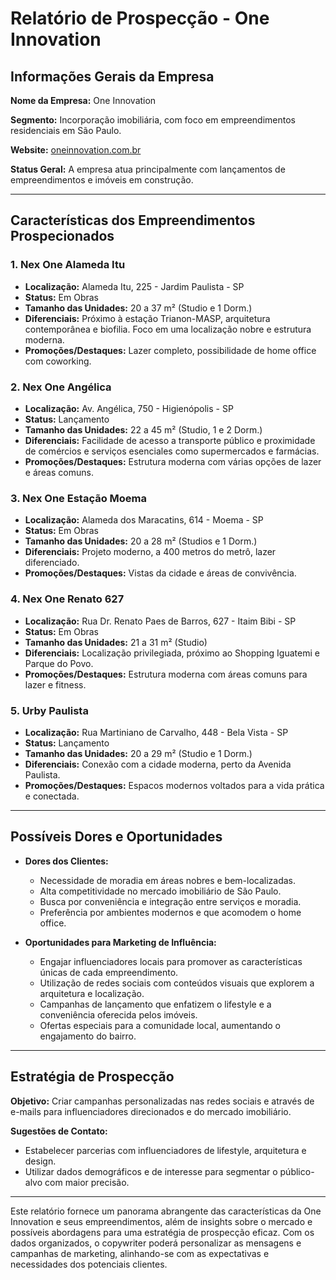 # Relatório de Prospecção - One Innovation

## Informações Gerais da Empresa
**Nome da Empresa:** One Innovation  

**Segmento:** Incorporação imobiliária, com foco em empreendimentos residenciais em São Paulo.  

**Website:** [oneinnovation.com.br](http://www.oneinnovation.com.br)  

**Status Geral:** A empresa atua principalmente com lançamentos de empreendimentos e imóveis em construção.  

---

## Características dos Empreendimentos Prospecionados

### 1. Nex One Alameda Itu
- **Localização:** Alameda Itu, 225 - Jardim Paulista - SP  
- **Status:** Em Obras  
- **Tamanho das Unidades:** 20 a 37 m² (Studio e 1 Dorm.)  
- **Diferenciais:** Próximo à estação Trianon-MASP, arquitetura contemporânea e biofilia. Foco em uma localização nobre e estrutura moderna.  
- **Promoções/Destaques:** Lazer completo, possibilidade de home office com coworking.

### 2. Nex One Angélica
- **Localização:** Av. Angélica, 750 - Higienópolis - SP  
- **Status:** Lançamento  
- **Tamanho das Unidades:** 22 a 45 m² (Studio, 1 e 2 Dorm.)  
- **Diferenciais:** Facilidade de acesso a transporte público e proximidade de comércios e serviços esenciales como supermercados e farmácias.  
- **Promoções/Destaques:** Estrutura moderna com várias opções de lazer e áreas comuns.

### 3. Nex One Estação Moema
- **Localização:** Alameda dos Maracatins, 614 - Moema - SP  
- **Status:** Em Obras  
- **Tamanho das Unidades:** 20 a 28 m² (Studios e 1 Dorm.)  
- **Diferenciais:** Projeto moderno, a 400 metros do metrô, lazer diferenciado.  
- **Promoções/Destaques:** Vistas da cidade e áreas de convivência.

### 4. Nex One Renato 627
- **Localização:** Rua Dr. Renato Paes de Barros, 627 - Itaim Bibi - SP  
- **Status:** Em Obras  
- **Tamanho das Unidades:** 21 a 31 m² (Studio)  
- **Diferenciais:** Localização privilegiada, próximo ao Shopping Iguatemi e Parque do Povo.  
- **Promoções/Destaques:** Estrutura moderna com áreas comuns para lazer e fitness.

### 5. Urby Paulista
- **Localização:** Rua Martiniano de Carvalho, 448 - Bela Vista - SP  
- **Status:** Lançamento  
- **Tamanho das Unidades:** 20 a 29 m² (Studio e 1 Dorm.)  
- **Diferenciais:** Conexão com a cidade moderna, perto da Avenida Paulista.  
- **Promoções/Destaques:** Espacos modernos voltados para a vida prática e conectada.

---

## Possíveis Dores e Oportunidades
- **Dores dos Clientes:**
  - Necessidade de moradia em áreas nobres e bem-localizadas.
  - Alta competitividade no mercado imobiliário de São Paulo.
  - Busca por conveniência e integração entre serviços e moradia.
  - Preferência por ambientes modernos e que acomodem o home office.

- **Oportunidades para Marketing de Influência:**
  - Engajar influenciadores locais para promover as características únicas de cada empreendimento.
  - Utilização de redes sociais com conteúdos visuais que explorem a arquitetura e localização.
  - Campanhas de lançamento que enfatizem o lifestyle e a conveniência oferecida pelos imóveis.
  - Ofertas especiais para a comunidade local, aumentando o engajamento do bairro.

---

## Estratégia de Prospecção
**Objetivo:** Criar campanhas personalizadas nas redes sociais e através de e-mails para influenciadores direcionados e do mercado imobiliário.

**Sugestões de Contato:**
- Estabelecer parcerias com influenciadores de lifestyle, arquitetura e design.
- Utilizar dados demográficos e de interesse para segmentar o público-alvo com maior precisão.

---

Este relatório fornece um panorama abrangente das características da One Innovation e seus empreendimentos, além de insights sobre o mercado e possíveis abordagens para uma estratégia de prospecção eficaz. Com os dados organizados, o copywriter poderá personalizar as mensagens e campanhas de marketing, alinhando-se com as expectativas e necessidades dos potenciais clientes.